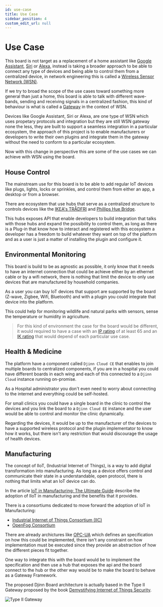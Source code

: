 ```yaml
---
id: use-case
title: Use Case
sidebar_position: 4
custom_edit_url: null
---
```


# Use Case

This board is not target as a replacement of a home assistant like [Google Assistant](https://assistant.google.com), [Siri](https://www.apple.com/siri/) or [Alexa](https://developer.amazon.com/en-US/alexa), instead is taking a broader approach to be able to connect any type of devices and being able to control them from a centralized device, in network engineering this is called a [Wireless Sensor Network (WSN)](https://www.intechopen.com/chapters/38793).


If we try to broad the scope of the use cases toward something more general than just a home, this board is able to talk with different wave-bands, sending and receiving signals in a centralized fashion, this kind of behaviour is what is called a [Gateway](https://ieeexplore.ieee.org/document/5308112) in the context of WSN.

Devices like Google Assistant, Siri or Alexa, are one type of WSN which uses propetary protocols and integration but they are still WSN gateway none the less, they are built to support a seamless integration in a particular ecosystem, the approach of this project is to enable manufacturers or developers to write their own plugins and integrate them in the gateway without the need to conform to a particular ecosystem.

Now with this change in perspective this are some of the use cases we can achieve with WSN using the board.

## House Control

The mainstream use for this board is to be able to add regular IoT devices like plugs, lights, locks or sprinkles, and control them from either an app, a desktop or from a browser.

There are ecosystem that use hubs that serve as a centralized structure to controls devices like the [IKEA's TRÅDFRI](https://www.ikea.com/us/en/p/tradfri-gateway-white-00337813/) and [Phillips Hue Bridge](https://www.philips-hue.com/en-us/p/hue-bridge/046677458478). 

This hubs exposes API that enable developers to build integration that talks with those hubs and expand the possibility to control them, as long as there is a Plug-in that know how to interact and registered with this ecosystem a developer has a freedom to build whatever they want on top of the platform and as a user is just a matter of installing the plugin and configure it.  

## Environmental Monitoring
This board is build to be as agnostic as possible, it only know that it needs to have an internet connection that could be achieve either by an ethernet cable or by a wifi network, there is nothing that limit the device to only use devices that are manufactured by household companies.

As a user you can buy IoT devices that support are supported by the board (Z-wave, Zigbee, Wifi, Bluetooth) and with a plugin you could integrate that device into the platform.

This could help for monitoring wildlife and natural parks with sensors, sense the temperature or humidity in agriculture.

> For this kind of environment the case for the board would be different, it would required to have a case with an [IP rating](https://lumascape.com/ip-ratings) of at least 65 and an [IK rating](https://lumascape.com/ik-ratings#:~:text=IK%20Ratings%20are%20an%20international,equipment%20against%20external%20mechanical%20impacts.) that would depend of each particular use case.

## Health & Medicine
The platform have a component called `Djinn Cloud CE` that enables to join multiple boards to centralized components, if you are in a hospital you could have different boards in each wing and each of this connected to a `Djinn Cloud` instance running on-promise.

As a Hospital administrator you don't even need to worry about connecting to the internet and everything could be self-hosted.

For small clinics you could have a single board in the clinic to control the devices and you link the board to a `Djinn Cloud EE` instance and the user would be able to control and monitor the clinic dynamically.

Regarding the devices, it would be up to the manufacturer of the devices to have a supported wireless protocol and the plugin implementator to know how it works, but there isn't any restriction that would discourage the usage of health devices.

## Manufacturing
The concept of IIoT, (Industrial Internet of Things), is a way to add digital transformation into manufacturing. As long as a device offers control and communicate their state in a understandable, open protocol, there is nothing that limits what an IoT device can do.

In the article [IoT in Manufacturing: The Ultimate Guide](https://www.scnsoft.com/blog/iot-in-manufacturing) describe the adoption of IIoT in manufacturing and the benefits that it provides.

There is a consortiums dedicated to move forward the adoption of IoT in Manufacturing:
- [Industrial Internet of Things Consortium (IIC)](https://www.iiconsortium.org/)
- [OpenFog Consortium](https://opcfoundation.org/markets-collaboration/openfog/)

There are already archictures like [OPC-UA](https://opcfoundation.org/about/opc-technologies/opc-ua/) which defines an specification on how this could be implemented, there isn't any constraint on how implementation must be executed since they provide an abstraction of how the different pieces fit together.

One way to integrate this with the board would be to implement the specification and then use a hub that exposes the api and the board connect to the hub or the other way would be to make the board to behave as a Gateway Framework.

The proposed Djinn Board architecture is actually based in the Type II Gateway proposed by the book [Demystifying Internet of Things Security](https://library.oapen.org/handle/20.500.12657/22840).

![Type II Gateway](/img/diagram/type_ii_gateway.png)
